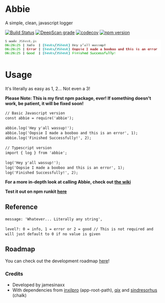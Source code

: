 # Abbie
A simple, clean, javascript logger

[![Build Status](https://travis-ci.com/jamesinaxx/Abbie.svg?branch=public)](https://travis-ci.com/jamesinaxx/Abbie)
[![DeepScan grade](https://deepscan.io/api/teams/11350/projects/15794/branches/322083/badge/grade.svg)](https://deepscan.io/dashboard#view=project&tid=11350&pid=15794&bid=322083) 
[![codecov](https://codecov.io/gh/jamesinaxx/Abbie/branch/public/graph/badge.svg?token=VZFHWZ6RER)](https://codecov.io/gh/jamesinaxx/Abbie) 
[![npm version](https://badge.fury.io/js/abbie.svg)](https://badge.fury.io/js/abbie)

[![Sreenshot](https://raw.githubusercontent.com/jamesinaxx/Abbie/public/assets/Screenshot.png)]()

# Usage
It's literally as easy as 1, 2... Not even a 3!

**Please Note: This is my first npm package, ever! If something doesn't work, be patient, it will be fixed soon!**

```
// Basic Javascript version
const abbie = require('abbie');

abbie.log('Hey y'all wassup!');
abbie.log('Oopsie I made a booboo and this is an error', 1);
abbie.log('Finished Successfully!', 2);

// Typescript version
import { log } from 'abbie';

log('Hey y'all wassup!');
log('Oopsie I made a booboo and this is an error', 1);
log('Finished Successfully!', 2);
```

**For a more in-depth look at calling Abbie, check out [the wiki](https://github.com/jamesinaxx/Abbie/wiki/Reference)**

**Test it out on npm runkit [here](https://runkit.com/embed/g7az5h5ikphw)**

## Reference
```
message: 'Whatever... Literally any string', 

level?: 0 = info, 1 = error or 2 = good // This is not required and will just default to 0 if no value is given
```

## Roadmap
You can check out the development roadmap [here](https://github.com/jamesinaxx/Abbie/wiki/Roadmap)!

### Credits
* Developed by jamesinaxx
* With dependencies from [inxilpro](https://www.npmjs.com/~inxilpro) (app-root-path), [qix](https://www.npmjs.com/~qix) and [sindresorhus](https://www.npmjs.com/~sindresorhus) (chalk) 
